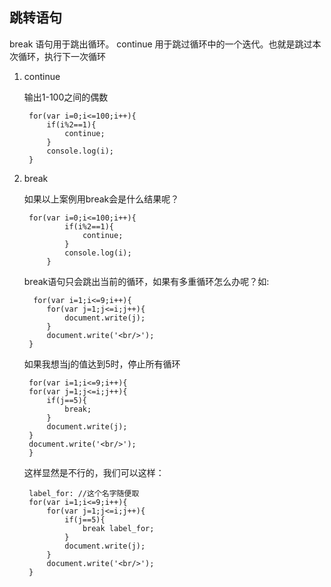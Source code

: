 ## 跳转语句
break 语句用于跳出循环。
continue 用于跳过循环中的一个迭代。也就是跳过本次循环，执行下一次循环
		
1. continue

	输出1-100之间的偶数
		
		for(var i=0;i<=100;i++){
			if(i%2==1){
				continue;
			}
			console.log(i);
		}

2. break
	
	如果以上案例用break会是什么结果呢？
	
		for(var i=0;i<=100;i++){
				if(i%2==1){
					continue;
				}
				console.log(i);
			}
		
	break语句只会跳出当前的循环，如果有多重循环怎么办呢？如:
	
		 for(var i=1;i<=9;i++){
	        for(var j=1;j<=i;j++){
	            document.write(j);
	        }
	        document.write('<br/>');
    	}

	如果我想当j的值达到5时，停止所有循环
	
		for(var i=1;i<=9;i++){
        for(var j=1;j<=i;j++){
            if(j==5){
                break;
            }
            document.write(j);
        }
        document.write('<br/>');
    	}
    这样显然是不行的，我们可以这样：
    
    	label_for: //这个名字随便取
	    for(var i=1;i<=9;i++){
	        for(var j=1;j<=i;j++){
	            if(j==5){
	                break label_for;
	            }
	            document.write(j);
	        }
	        document.write('<br/>');
	    }